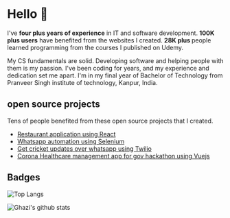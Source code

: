 
# Hello 👋

I've <b>four plus years of experience</b> in IT and software development. <b>100K plus users</b> have benefited from the websites I created. <b>28K plus </b> people learned programming from the courses I published on Udemy. 

My CS fundamentals are solid. Developing software and helping people with them is my passion. I've been coding for years, and my experience and dedication set me apart. I'm in my final year of Bachelor of Technology from Pranveer Singh institute of technology, Kanpur, India.

## open source projects
Tens of people benefited from these open source projects that I created.

 - [Restaurant application using React](https://github.com/aashishpeepra/RestaurantReactApp)
 - [Whatsapp automation using Selenium](https://github.com/aashishpeepra/Whatsapp_Bot_selenium)
 - [Get cricket updates over whatsapp using Twilio](https://github.com/aashishpeepra/whatsapp-live-cricket-bot)
- [Corona Healthcare management app for gov hackathon using Vuejs ](https://github.com/aashishpeepra/Corona-Relief-Admin-Panel)

## Badges
![Top Langs](https://github-readme-stats.vercel.app/api/top-langs/?username=aashishpeepra&layout=compact&theme=dark&hide_border=true)

![Ghazi's github stats](https://github-readme-stats.vercel.app/api?username=aashishpeepra&show_icons=true&hide_border=true&theme=dark)

